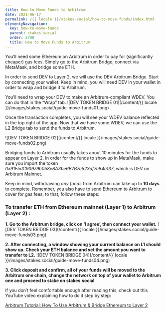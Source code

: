 ```yaml
---
title: How to Move Funds to Arbitrum
date: 2021-06-17
permalink: /{{ locale }}/stakes-social/how-to-move-funds/index.html
eleventyNavigation:
  key: how-to-move-funds
  parent: stakes-social
  order: 2700
  title: How to Move Funds to Arbitrum
---
```


You’ll need some Ethereum on Arbitrum in order to pay for (significantly cheaper) gas fees. Simply go to the Arbitrum Bridge, connect via MetaMask, and bridge some ETH.

In order to send DEV to Layer 2, we will use the DEV Arbitrum Bridge. Start by connecting your wallet. Keep in mind, you will need DEV in your wallet in order to wrap and bridge it to Arbitrum.

You’ll need to wrap your DEV to make an Arbitrum-compliant WDEV. You can do that in the “Wrap” tab.
![DEV TOKEN BRIDGE 01](/content/{{ locale }}/images/stakes.social/guide-move-funds01.png)

Once the transaction completes, you will see your WDEV balance reflected in the top right of the app. Now that we have some WDEV, we can use the L2 Bridge tab to send the funds to Arbitrum.

![DEV TOKEN BRIDGE 02](/content/{{ locale }}/images/stakes.social/guide-move-funds02.png)

Bridging funds to Arbitrum usually takes about 10 minutes for the funds to appear on Layer 2.
In order for the funds to show up in MetaMask, make sure you import the token _0x91F5dC90979b058eBA3be6B7B7e523df7e84e137_, which is DEV on Arbitrum Mainnet.

Keep in mind, withdrawing _any funds_ from Arbitrum can take up to **10 days** to complete.
Remember, you also have to send Ethereum to Arbitrum to cover for gas fees, to that, follow these steps:

### To transfer ETH from Ethereum mainnet (Layer 1) to Arbitrum (Layer 2) :

**1. Go to the Arbitrum bridge, click on ‘I agree’, then connect your wallet.**
![DEV TOKEN BRIDGE 03](/content/{{ locale }}/images/stakes.social/guide-move-funds03.png)

**2. After connecting, a window showing your current balance on L1 should show up. Check your ETH balance and set the amount you want to transfer to L2.**
![DEV TOKEN BRIDGE 04](/content/{{ locale }}/images/stakes.social/guide-move-funds04.png)

**3. Click deposit and confirm, all of your funds will be moved to the Arbitrum one chain, change the network on top of your wallet to Arbitrum one and proceed to stake on stakes.social**

If you don’t feel comfortable enough after reading this, check out this YouTube video explaining how to do it step by step:

[Arbitrum Tutorial: How To Use Arbitrum & Bridge Ethereum to Layer 2](https://www.youtube.com/watch?v=IxAC5Kg8B4U)
